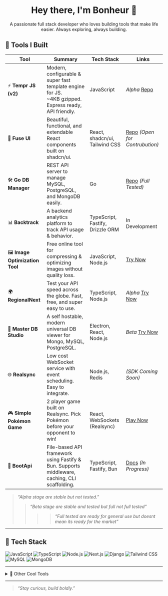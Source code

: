 <h1 align="center">Hey there, I'm Bonheur 👋</h1>

<p align="center">
  A passionate full stack developer who loves building tools that make life easier. Always exploring, always building.
</p>

## 🚀 Tools I Built

| Tool                            | Summary                                                                                                   | Tech Stack                       | Links                                                                  |
| ------------------------------- | --------------------------------------------------------------------------------------------------------- | -------------------------------- | ---------------------------------------------------------------------- |
| ⚡ **Tempr JS (v2)**             | Modern, configurable & super fast template engine for JS. <br>\~4KB gzipped. Express ready, API friendly. | JavaScript                       | *Alpha* [Repo](https://github.com/bonheur15/TemprJs)                   |
| 🧩 **Fuse UI**                  | Beautiful, functional, and extendable React components built on shadcn/ui.                                | React, shadcn/ui, Tailwind CSS   | [Repo](https://github.com/bonheur15/fuse-ui) *(Open for Contrubution)* |
| 🛠️ **Go DB Manager**           | REST API server to manage MySQL, PostgreSQL, and MongoDB easily.                                          | Go                               | [Repo](https://github.com/bonheur15/go-db-manager) *(Full Tested)*     |
| 📊 **Backtrack**                | A backend analytics platform to track API usage & behavior.                                               | TypeScript, Fastify, Drizzle ORM | In Development                                                         |
| 🖼️ **Image Optimization Tool** | Free online tool for compressing & optimizing images without quality loss.                                | JavaScript, Node.js              | [Try Now](https://image-munch.hubfiy.space/)                                                   |
| 🌍 **RegionalNext**             | Test your API speed across the globe. Fast, free, and super easy to use.                                  | TypeScript, Node.js              | *Alpha* [Try Now](https://regionalnext.vercel.app/)                    |
| 🧪 **Master DB Studio**         | A self hostable, modern universal DB viewer for Mongo, MySQL, PostgreSQL.                                 | Electron, React, Node.js         | *Beta* [Try Now](https://master-db-studio.vercel.app/)                 |
| 🌐 **Realsync**                 | Low cost WebSocket service with event scheduling. Easy to integrate.                                      | Node.js, Redis                   | *(SDK Coming Soon)*                                                    |
| 🎮 **Simple Pokémon Game**      | 2 player game built on Realsync. Pick Pokémon before your opponent to win!                                | React, WebSockets (Realsync)     | [Play Now](https://simple-pokemon-preview.vercel.app/game)             |
| 🦴 **BootApi**                  | File-based API framework using Fastify & Bun. Supports middleware, caching, CLI scaffolding.              | TypeScript, Fastify, Bun         | [Docs](https://github.com/bonheur15/boot-api) *(In Progress)*          |

> *“Alpha stage are stable but not tested.”*
> > *“Beta stage are stable and tested but full not full tested”*
> > > > *“Full tested are ready for general use but doesnt mean its ready for the market”*
---

## 🧰 Tech Stack

![JavaScript](https://img.shields.io/badge/-JavaScript-F7DF1E?style=flat&logo=javascript&logoColor=000)
![TypeScript](https://img.shields.io/badge/-TypeScript-3178C6?style=flat&logo=typescript&logoColor=fff)
![Node.js](https://img.shields.io/badge/-Node.js-339933?style=flat&logo=node.js&logoColor=fff)
![Next.js](https://img.shields.io/badge/-Next.js-000?style=flat&logo=next.js)
![Django](https://img.shields.io/badge/-Django-092E20?style=flat&logo=django)
![Tailwind CSS](https://img.shields.io/badge/-Tailwind-38B2AC?style=flat&logo=tailwind-css&logoColor=fff)
![MySQL](https://img.shields.io/badge/-MySQL-4479A1?style=flat&logo=mysql&logoColor=fff)
![MongoDB](https://img.shields.io/badge/-MongoDB-47A248?style=flat&logo=mongodb&logoColor=fff)

---


<details>
<summary>🔧 Other Cool Tools</summary>

- ⚙️ CLI IP Scanner
- 🕵️‍♂️ Comment Bot for Social Engagement
- 📡 MT5 Auto Trading Bridge
</details>

---

> *“Stay curious, build boldly.”*

